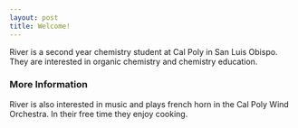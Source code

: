 ```yaml
---
layout: post
title: Welcome!
---
```

River is a second year chemistry student at Cal Poly in San Luis Obispo. They are interested in organic chemistry and chemistry education.

### More Information

River is also interested in music and plays french horn in the Cal Poly Wind Orchestra. In their free time they enjoy cooking. 
